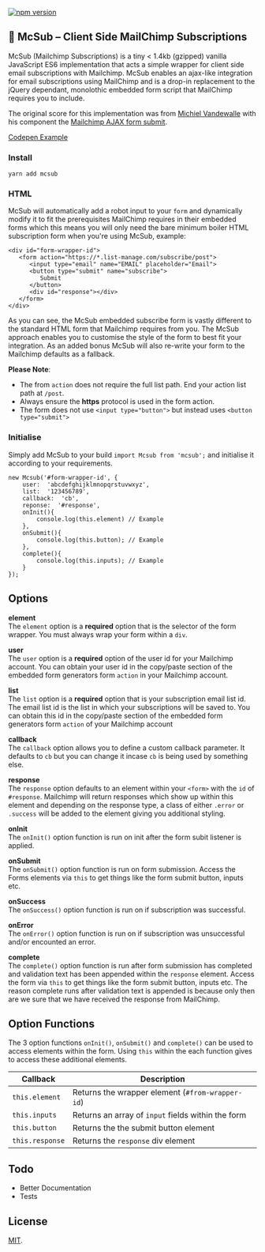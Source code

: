 [![npm version](https://badge.fury.io/js/mcsub.svg)](https://www.npmjs.com/package/mcsub)

## 🍔 McSub – Client Side MailChimp Subscriptions

McSub (Mailchimp Subscriptions) is a tiny < 1.4kb (gzipped) vanilla JavaScript ES6 implementation that acts a simple wrapper for client side email subscriptions with Mailchimp. McSub enables an ajax-like integration for email subscriptions using MailChimp and is a drop-in replacement to the jQuery dependant, monolothic embedded form script that MailChimp requires you to include.

The original score for this implementation was from [Michiel Vandewalle](https://github.com/michiel-vandewalle) with his component the [Mailchimp AJAX form submit](https://github.com/michiel-vandewalle/Mailchimp-AJAX-form-submit-vanillaJS).

[Codepen Example](https://codepen.io/panoply/pen/erqbwx)

### Install

`yarn add mcsub`

### HTML

McSub will automatically add a robot input to your `form` and dynamically modify it to fit the prerequisites MailChimp requires in their embedded forms which this means you will only need the bare minimum boiler HTML subscription form when you're using McSub, example:

    <div id="form-wrapper-id">
       <form action="https://*.list-manage.com/subscribe/post">
          <input type="email" name="EMAIL" placeholder="Email">
          <button type="submit" name="subscribe">
             Submit
          </button>
          <div id="response"></div>
       </form>
    </div>

As you can see, the McSub embedded subscribe form is vastly different to the standard HTML form that Mailchimp requires from you. The McSub approach enables you to customise the style of the form to best fit your integration. As an added bonus McSub will also re-write your form to the Mailchimp defaults as a fallback.

**Please Note**:

- The from `action` does not require the full list path. End your action list path at `/post`.
- Always ensure the **https** protocol is used in the form action.
- The form does not use `<input type="button">` but instead uses `<button type="submit">`


### Initialise
Simply add McSub to your build `import Mcsub from 'mcsub';` and initialise it according to your requirements.

    new Mcsub('#form-wrapper-id', {
	    user:  'abcdefghijklmnopqrstuvwxyz',
	    list:  '123456789',
	    callback:  'cb',
	    reponse:  '#response',
        onInit(){
            console.log(this.element) // Example
        },
        onSubmit(){
            console.log(this.button); // Example
        },
        complete(){
            console.log(this.inputs); // Example
        }
    });

## Options
**element**<br>
The `element` option is a **required** option that is the selector of the form wrapper. You must always wrap your form within a `div`.

**user**<br>
The `user` option is a **required** option of the user id for your Mailchimp account. You can obtain your user id in the copy/paste section of the embedded form generators form `action` in your Mailchimp account.

**list**<br>
The `list` option is a **required** option that is your subscription email list id. The email list id is the list in which your subscriptions will be saved to. You can obtain this id in the copy/paste section of the embedded form generators form `action` of your Mailchimp account

**callback**<br>
The `callback` option allows you to define a custom callback parameter. It defaults to `cb` but you can change it incase `cb` is being used by something else.

**response**<br>
The `response` option defaults to an element within your `<form>` with the `id` of `#response`. Mailchimp will return responses which show up within this element and depending on the response type, a class of either `.error` or `.success` will be added to the element giving you additional styling.

**onInit**<br>
The `onInit()` option function is run on init after the form subit listener is applied.

**onSubmit**<br>
The `onSubmit()` option function is run on form submission. Access the Forms elements via `this` to get things like the form submit button, inputs etc.

**onSuccess**<br>
The `onSuccess()` option function is run on if subscription was successful.

**onError**<br>
The `onError()` option function is run on if subscription was unsuccessful and/or encounted an error.

**complete**<br>
The `complete()` option function is run after form submission has completed and validation text has been appended within the `response` element. Access the form via `this` to get things like the form submit button, inputs etc. The reason complete runs after validation text is appended is because only then are we sure that we have received the response from MailChimp.

## Option Functions
The 3 option functions `onInit()`, `onSubmit()` and `complete()` can be used to access elements within the form. Using `this` within the each function gives to access these additional elements.

| Callback | Description  |
|--|--|
|`this.element` | Returns the wrapper element (`#from-wrapper-id`) |
|`this.inputs` | Returns an array of `input` fields within the form |
|`this.button` | Returns the the submit button element |
|`this.response` | Returns the `response` div element |


## Todo
 - Better Documentation
 - Tests

## License

[MIT](LICENSE).
